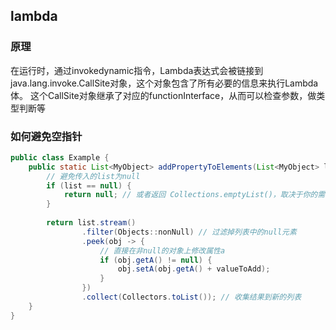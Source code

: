 ## lambda
### 原理
在运行时，通过invokedynamic指令，Lambda表达式会被链接到java.lang.invoke.CallSite对象，这个对象包含了所有必要的信息来执行Lambda体。
这个CallSite对象继承了对应的functionInterface，从而可以检查参数，做类型判断等
### 如何避免空指针
```java
public class Example {
    public static List<MyObject> addPropertyToElements(List<MyObject> list, String valueToAdd) {
        // 避免传入的list为null
        if (list == null) {
            return null; // 或者返回 Collections.emptyList()，取决于你的需求
        }
        
        return list.stream()
                .filter(Objects::nonNull) // 过滤掉列表中的null元素
                .peek(obj -> {
                    // 直接在非null的对象上修改属性a
                    if (obj.getA() != null) {
                        obj.setA(obj.getA() + valueToAdd);
                    }
                })
                .collect(Collectors.toList()); // 收集结果到新的列表
    }
}
```

